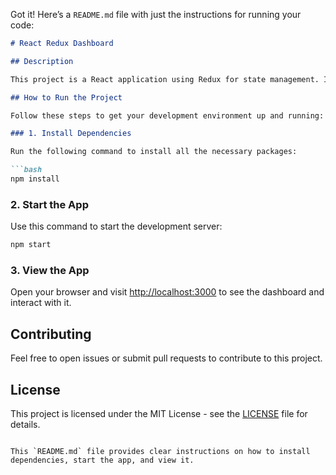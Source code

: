 Got it! Here’s a `README.md` file with just the instructions for running your code:

```markdown
# React Redux Dashboard

## Description

This project is a React application using Redux for state management. It features a dashboard that you can interact with and explore.

## How to Run the Project

Follow these steps to get your development environment up and running:

### 1. Install Dependencies

Run the following command to install all the necessary packages:

```bash
npm install
```

### 2. Start the App

Use this command to start the development server:

```bash
npm start
```

### 3. View the App

Open your browser and visit [http://localhost:3000](http://localhost:3000) to see the dashboard and interact with it.

## Contributing

Feel free to open issues or submit pull requests to contribute to this project.

## License

This project is licensed under the MIT License - see the [LICENSE](LICENSE) file for details.
```

This `README.md` file provides clear instructions on how to install dependencies, start the app, and view it.
